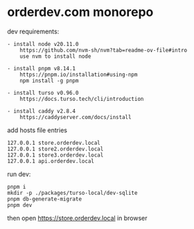 # orderdev.com monorepo

dev requirements:
```
- install node v20.11.0
    https://github.com/nvm-sh/nvm?tab=readme-ov-file#intro
    use nvm to install node

- install pnpm v8.14.1
    https://pnpm.io/installation#using-npm
    npm install -g pnpm

- install turso v0.96.0
    https://docs.turso.tech/cli/introduction

- install caddy v2.8.4
    https://caddyserver.com/docs/install
```


add hosts file entries
```
127.0.0.1 store.orderdev.local
127.0.0.1 store2.orderdev.local
127.0.0.1 store3.orderdev.local
127.0.0.1 api.orderdev.local
```

run dev:
```
pnpm i
mkdir -p ./packages/turso-local/dev-sqlite
pnpm db-generate-migrate
pnpm dev
```

then open https://store.orderdev.local in browser